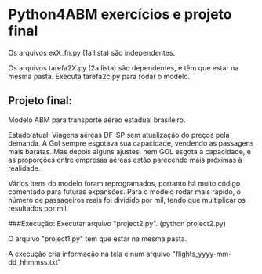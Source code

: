 # Python4ABM exercícios e projeto final

Os arquivos exX_fn.py (1a lista) são independentes.

Os arquivos tarefa2X.py (2a lista) são dependentes, e têm que estar na mesma pasta. 
Executa tarefa2c.py para rodar o modelo. 

## Projeto final:

Modelo ABM para transporte aéreo estadual brasileiro.

Estado atual: Viagens aéreas DF-SP sem atualização do preços pela demanda. 
A Gol sempre esgotava sua capacidade, vendendo as passagens mais baratas.
Mas depois alguns ajustes, nem GOL esgota a capacidade, e as proporções entre empresas aéreas
estão parecendo mais próximas à realidade.

Vários itens do modelo foram reprogramados, portanto há muito código comentado para futuras expansões. 
Para o modelo rodar mais rápido, o número de passageiros reais foi dividido por mil, 
tendo que multiplicar os resultados por mil.

###Execução:
Executar arquivo "project2.py". (python project2.py)
 
O arquivo "project1.py" tem que estar na mesma pasta. 

A execução cria informação na tela e num arquivo "flights_yyyy-mm-dd_hhmmss.txt"  